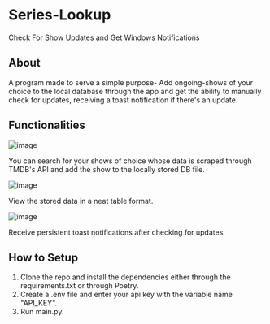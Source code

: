 <h1>Series-Lookup </h1>

Check For Show Updates and Get Windows Notifications

<h2>About </h2>

A program made to serve a simple purpose- Add ongoing-shows of your choice to the local database through the app and get the ability to manually check for updates, receiving a toast notification if there's an update. 

<h2>Functionalities</h2>

![image](https://user-images.githubusercontent.com/83733638/165952399-03888728-1f7a-4897-9ff8-4ee75cacedae.png)

You can search for your shows of choice whose data is scraped through TMDB's API and add the show to the locally stored DB file.

![image](https://user-images.githubusercontent.com/83733638/165951976-93f87b52-f5bb-42d0-8eb8-52511a895436.png)

View the stored data in a neat table format.
 

![image](https://user-images.githubusercontent.com/83733638/134290279-d5334cf2-c0fc-47bd-8115-072caf66db59.png)

Receive persistent toast notifications after checking for updates. 

<h2>How to Setup</h2>

1. Clone the repo and install the dependencies either through the requirements.txt or through Poetry.
2. Create a .env file and enter your api key with the variable name "API_KEY".  
3. Run main.py.
